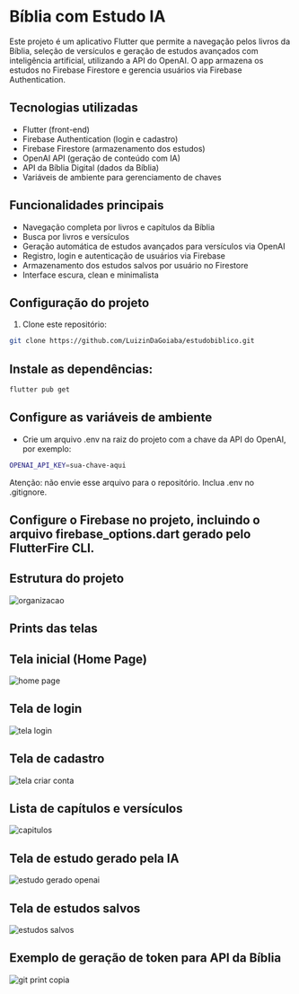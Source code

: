 # Bíblia com Estudo IA

Este projeto é um aplicativo Flutter que permite a navegação pelos livros da Bíblia, seleção de versículos e geração de estudos avançados com inteligência artificial, utilizando a API do OpenAI. O app armazena os estudos no Firebase Firestore e gerencia usuários via Firebase Authentication.

## Tecnologias utilizadas

- Flutter (front-end)
- Firebase Authentication (login e cadastro)
- Firebase Firestore (armazenamento dos estudos)
- OpenAI API (geração de conteúdo com IA)
- API da Bíblia Digital (dados da Bíblia)
- Variáveis de ambiente para gerenciamento de chaves

## Funcionalidades principais

- Navegação completa por livros e capítulos da Bíblia
- Busca por livros e versículos
- Geração automática de estudos avançados para versículos via OpenAI
- Registro, login e autenticação de usuários via Firebase
- Armazenamento dos estudos salvos por usuário no Firestore
- Interface escura, clean e minimalista

## Configuração do projeto

1. Clone este repositório:

```bash
git clone https://github.com/LuizinDaGoiaba/estudobiblico.git
```
## Instale as dependências:
```bash
flutter pub get
```
## Configure as variáveis de ambiente
- Crie um arquivo .env na raiz do projeto com a chave da API do OpenAI, por exemplo:
```bash
OPENAI_API_KEY=sua-chave-aqui
```
Atenção: não envie esse arquivo para o repositório. Inclua .env no .gitignore.
## Configure o Firebase no projeto, incluindo o arquivo firebase_options.dart gerado pelo FlutterFire CLI.
## Estrutura do projeto

![organizacao](https://github.com/user-attachments/assets/ff562080-9f03-4934-8432-6b3704323f3a)

## Prints das telas
## Tela inicial (Home Page)

![home page](https://github.com/user-attachments/assets/1f09fb68-3625-4232-8a31-403eda7f3d4d)

## Tela de login

![tela login](https://github.com/user-attachments/assets/3d34d9a2-91d1-4ab2-8f1a-ef217dc6c3d0)

## Tela de cadastro

![tela criar conta](https://github.com/user-attachments/assets/eea7d3f6-4923-4281-9feb-a07c8943d01b)

## Lista de capítulos e versículos

![capitulos](https://github.com/user-attachments/assets/42964037-1d08-4e55-a120-b4ef1e69faf9)

## Tela de estudo gerado pela IA

![estudo gerado openai](https://github.com/user-attachments/assets/e53e0534-eb72-42bc-86a0-460498d577fe)

## Tela de estudos salvos

![estudos salvos](https://github.com/user-attachments/assets/13be2bc5-96b3-4c91-a308-811fc1f65a93)

## Exemplo de geração de token para API da Bíblia

![git print copia](https://github.com/user-attachments/assets/6557b23e-31bb-4dd8-a56c-9c5d512aeb33)
